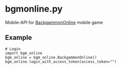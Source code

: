 # bgmonline.py
Mobile-API for [BackgammonOnline](https://play.google.com/store/apps/details?id=com.rstgames.backgammon) mobile game

## Example
```python3
# Login
import bgm_online
bgm_online = bgm_online.BackgammonOnline()
bgm_online.login_with_access_token(access_token="")
```
